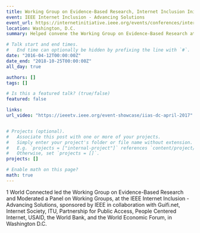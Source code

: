 ```yaml
---
title: Working Group on Evidence-Based Research, Internet Inclusion Initiative
event: IEEE Internet Inclusion - Advancing Solutions
event_url: https://internetinitiative.ieee.org/events/conferences/internet-inclusion-advancing-solutions-washington-d-c-2017
location: Washington, D.C.
summary: Helped convene the Working Group on Evidence-Based Research at the IEEE IIAS meetings between 2016 and 2018. 

# Talk start and end times.
#   End time can optionally be hidden by prefixing the line with `#`.
date: "2016-04-12T00:00:00Z"
date_end: "2018-10-25T00:00:00Z"
all_day: true

authors: []
tags: []

# Is this a featured talk? (true/false)
featured: false

links:
url_video: "https://ieeetv.ieee.org/event-showcase/iias-dc-april-2017"


# Projects (optional).
#   Associate this post with one or more of your projects.
#   Simply enter your project's folder or file name without extension.
#   E.g. `projects = ["internal-project"]` references `content/project/deep-learning/index.md`.
#   Otherwise, set `projects = []`.
projects: []

# Enable math on this page?
math: true
---
```


1 World Connected led the Working Group on Evidence-Based Research and Moderated a Panel on Working Groups, at the IEEE Internet Inclusion - Advancing Solutions, sponsored by IEEE in collaboration with Guifi.net, Internet Society, ITU, Partnership for Public Access, People Centered Internet, USAID, the World Bank, and the World Economic Forum, in Washington D.C.
